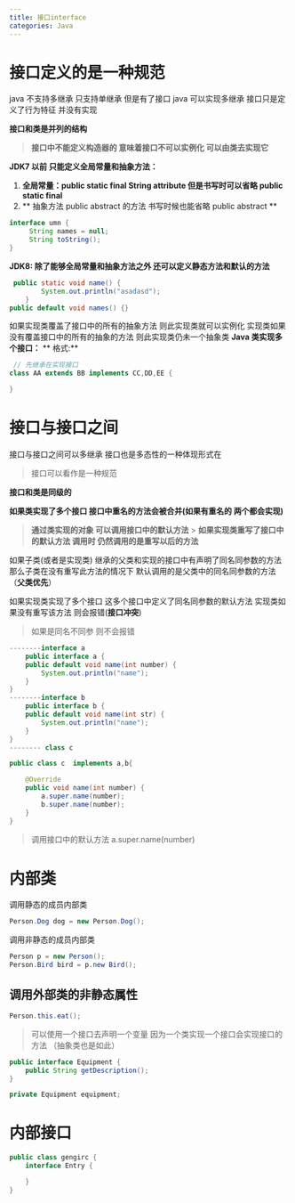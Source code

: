 ```yaml
---
title: 接口interface
categories: Java
---
```


# 接口定义的是一种规范

java 不支持多继承 只支持单继承 但是有了接口 java 可以实现多继承
接口只是定义了行为特征 并没有实现

**接口和类是并列的结构**

> **接口中不能定义构造器的 意味着接口不可以实例化 可以由类去实现它**

**JDK7 以前 只能定义全局常量和抽象方法：**

1. **全局常量：public static final String attribute 但是书写时可以省略 public static final**
2. ** 抽象方法 public abstract 的方法 书写时候也能省略 public abstract **

```java
interface umn {
     String names = null;
     String toString();
}
```

**JDK8: 除了能够全局常量和抽象方法之外 还可以定义静态方法和默认的方法**

```java
 public static void name() {
        System.out.println("asadasd");
    }
public default void names() {}
```

如果实现类覆盖了接口中的所有的抽象方法 则此实现类就可以实例化
实现类如果没有覆盖接口中的所有的抽象的方法 则此实现类仍未一个抽象类&#x20;
**Java 类实现多个接口：**
** 格式:**

```java
 // 先继承在实现接口
class AA extends BB implements CC,DD,EE {

}
```

# 接口与接口之间

接口与接口之间可以多继承
接口也是多态性的一种体现形式在

> 接口可以看作是一种规范

**接口和类是同级的**

**如果类实现了多个接口 接口中重名的方法会被合并(如果有重名的 两个都会实现)**

> **通过类实现的对象 可以调用接口中的默认方法** > **如果实现类重写了接口中的默认方法 调用时 仍然调用的是重写以后的方法**

如果子类(或者是实现类) 继承的父类和实现的接口中有声明了同名同参数的方法
那么子类在没有重写此方法的情况下 默认调用的是父类中的同名同参数的方法（**父类优先**）

如果实现类实现了多个接口 这多个接口中定义了同名同参数的默认方法 实现类如果没有重写该方法 则会报错(**接口冲突**)

> 如果是同名不同参 则不会报错

```java
--------interface a
    public interface a {
    public default void name(int number) {
        System.out.println("name");
    }
}
--------interface b
    public interface b {
    public default void name(int str) {
        System.out.println("name");
    }
}
-------- class c

public class c  implements a,b{

    @Override
    public void name(int number) {
        a.super.name(number);
        b.super.name(number);
    }
}
```

> 调用接口中的默认方法 a.super.name(number)

# 内部类

调用静态的成员内部类

```java
Person.Dog dog = new Person.Dog();
```

调用非静态的成员内部类

```java
Person p = new Person();
Person.Bird bird = p.new Bird();
```

## 调用外部类的非静态属性

```java
Person.this.eat();
```

> 可以使用一个接口去声明一个变量 因为一个类实现一个接口会实现接口的方法 （抽象类也是如此）

```java
public interface Equipment {
    public String getDescription();
}

private Equipment equipment;
```

# 内部接口

```java
public class gengirc {
    interface Entry {

    }
}

```
